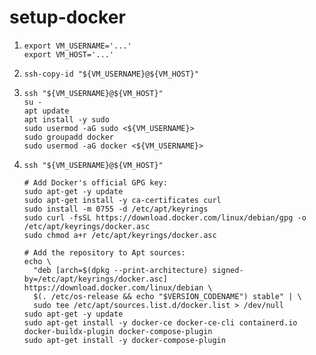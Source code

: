 # setup-docker


1. ```console
   export VM_USERNAME='...'
   export VM_HOST='...'
   ```

1. ```console
   ssh-copy-id "${VM_USERNAME}@${VM_HOST}"
   ```

1. ```console
   ssh "${VM_USERNAME}@${VM_HOST}"
   su -
   apt update
   apt install -y sudo
   sudo usermod -aG sudo <${VM_USERNAME}>
   sudo groupadd docker
   sudo usermod -aG docker <${VM_USERNAME}>
   ```

1. ```console
   ssh "${VM_USERNAME}@${VM_HOST}"

   # Add Docker's official GPG key:
   sudo apt-get -y update
   sudo apt-get install -y ca-certificates curl
   sudo install -m 0755 -d /etc/apt/keyrings
   sudo curl -fsSL https://download.docker.com/linux/debian/gpg -o /etc/apt/keyrings/docker.asc
   sudo chmod a+r /etc/apt/keyrings/docker.asc

   # Add the repository to Apt sources:
   echo \
     "deb [arch=$(dpkg --print-architecture) signed-by=/etc/apt/keyrings/docker.asc] https://download.docker.com/linux/debian \
     $(. /etc/os-release && echo "$VERSION_CODENAME") stable" | \
     sudo tee /etc/apt/sources.list.d/docker.list > /dev/null
   sudo apt-get -y update
   sudo apt-get install -y docker-ce docker-ce-cli containerd.io docker-buildx-plugin docker-compose-plugin
   sudo apt-get install -y docker-compose-plugin
   ```
